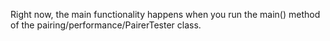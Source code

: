 Right now, the main functionality happens when you run the main() method of the pairing/performance/PairerTester class. 
